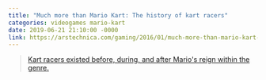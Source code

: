 ```yaml
---
title: "Much more than Mario Kart: The history of kart racers"
categories: videogames mario-kart
date: 2019-06-21 21:10:00 -0000
link: https://arstechnica.com/gaming/2016/01/much-more-than-mario-kart-the-history-of-kart-racers/
---
```

> <a href="https://arstechnica.com/gaming/2016/01/much-more-than-mario-kart-the-history-of-kart-racers/">Kart racers existed before, during, and after Mario's reign within the genre.</a>
